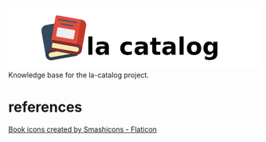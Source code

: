 ![la catalog logo](res/title.png)  
Knowledge base for the la-catalog project.  

# references
<a href="https://www.flaticon.com/free-icons/book" title="book icons">Book icons created by Smashicons - Flaticon</a>  
